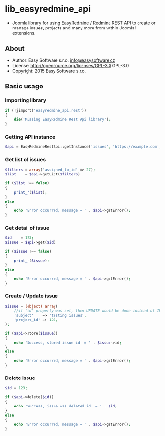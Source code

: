 #	lib_easyredmine_api
-	Joomla library for using [EasyRedmine](https://www.easyredmine.com) / [Redmine](http://www.redmine.org) REST API to create or manage issues, projects and many more from within Joomla! extensions.

##	About
-	Author:    Easy Software s.r.o. <info@easysoftware.cz>
-	License:   http://opensource.org/licenses/GPL-3.0 GPL-3.0
-	Copyright: 2015 Easy Software s.r.o.

##	Basic usage

### Importing library
```php
if (!jimport('easyredmine_api.rest'))
{
	die('Missing EasyRedmine Rest Api library');
}
```

### Getting API instance
```php
$api = EasyRedmineRestApi::getInstance('issues', 'https://example.com', 'XXXXXXXXXXX');
```

### Get list of issues
```php
$filters = array('assigned_to_id' => 27);
$list    = $api->getList($filters)

if ($list !== false)
{
	print_r($list);
}
else
{
	echo 'Error occurred, message = ' . $api->getError();
}
```

### Get detail of issue
```php
$id    = 123;
$issue = $api->get($id)

if ($issue !== false)
{
	print_r($issue);
}
else
{
	echo 'Error occurred, message = ' . $api->getError();
}
```

###	Create / Update issue
```php
$issue = (object) array(
	//if 'id' property was set, then UPDATE would be done instead of INSERT
	'subject'    => 'testing issues',
	'project_id' => 123,
);

if ($api->store($issue))
{
	echo 'Success, stored issue id  = ' . $issue->id;
}
else
{
	echo 'Error occurred, message = ' . $api->getError();
}
```

### Delete issue
```php
$id = 123;

if ($api->delete($id))
{
	echo 'Success, issue was deleted id  = ' . $id;
}
else
{
	echo 'Error occurred, message = ' . $api->getError();
}
```
